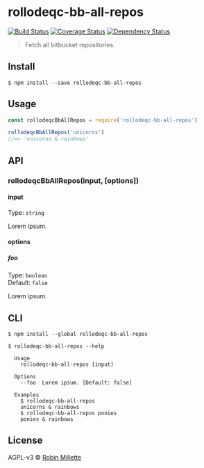 # rollodeqc-bb-all-repos
[![Build Status](https://travis-ci.org/millette/rollodeqc-bb-all-repos.svg?branch=master)](https://travis-ci.org/millette/rollodeqc-bb-all-repos)
[![Coverage Status](https://coveralls.io/repos/github/millette/rollodeqc-bb-all-repos/badge.svg?branch=master)](https://coveralls.io/github/millette/rollodeqc-bb-all-repos?branch=master)
[![Dependency Status](https://gemnasium.com/badges/github.com/millette/rollodeqc-bb-all-repos.svg)](https://gemnasium.com/github.com/millette/rollodeqc-bb-all-repos)
> Fetch all bitbucket repositories.

## Install
```
$ npm install --save rollodeqc-bb-all-repos
```

## Usage
```js
const rollodeqcBbAllRepos = require('rollodeqc-bb-all-repos')

rollodeqcBbAllRepos('unicorns')
//=> 'unicorns & rainbows'
```

## API
### rollodeqcBbAllRepos(input, [options])
#### input
Type: `string`

Lorem ipsum.

#### options
##### foo
Type: `boolean`<br>
Default: `false`

Lorem ipsum.

## CLI
```
$ npm install --global rollodeqc-bb-all-repos
```

```
$ rollodeqc-bb-all-repos --help

  Usage
    rollodeqc-bb-all-repos [input]

  Options
    --foo  Lorem ipsum. [Default: false]

  Examples
    $ rollodeqc-bb-all-repos
    unicorns & rainbows
    $ rollodeqc-bb-all-repos ponies
    ponies & rainbows
```


## License
AGPL-v3 © [Robin Millette](http://robin.millette.info)
